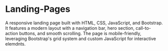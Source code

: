 # Landing-Pages
A responsive landing page built with HTML, CSS, JavaScript, and Bootstrap. It features a modern layout with a navigation bar, hero section, call-to-action buttons, and smooth scrolling. The page is mobile-friendly, leveraging Bootstrap's grid system and custom JavaScript for interactive elemdnts.
